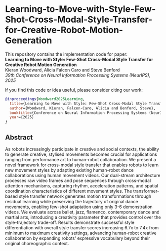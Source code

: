# Learning-to-Move-with-Style-Few-Shot-Cross-Modal-Style-Transfer-for-Creative-Robot-Motion-Generation
This repository contains the implementation code for paper: <br>
__Learning to Move with Style: Few-Shot Cross-Modal Style Transfer for Creative Robot Motion Generation__ <br>
Kieran Woodward, Alicia Falcon Caro and Steve Benford <br>
_39th Conference on Neural Information Processing Systems (NeurIPS), 2025_ <br>

If you find this code or idea useful, please consider citing our work:
```bib
@inproceedings{Woodward2025Learning,
  title={Learning to Move with Style: Few-Shot Cross-Modal Style Transfer for Creative Robot Motion Generation},
  author={Woodward, Kieran, Falcon-Caro, Alicia and Benford, Steve},
  booktitle={Conference on Neural Information Processing Systems (NeurIPS)},
  year={2025}
}
```


## Abstract
As robots increasingly participate in creative and social contexts, the ability to generate creative, stylised movements becomes crucial for applications ranging from performance art to human-robot collaboration. We present a novel framework for cross-modal style transfer that enables robots to learn new movement styles by adapting existing human-robot dance collaborations using human movement videos. Our dual-stream architecture processes raw video frames and pose sequences through cross-modal attention mechanisms, capturing rhythm, acceleration patterns, and spatial coordination characteristics of different movement styles. The transformer-based style transfer network generates motion transformations through residual learning while preserving the trajectory of original dance movements, enabling few-shot adaptation using only 3-6 demonstration videos. We evaluate across ballet, jazz, flamenco, contemporary dance and martial arts, introducing a creativity parameter that provides control over the style-trajectory trade-off. Results demonstrate successful style differentiation with overall style transfer scores increasing 6.7x to 7.4x from minimum to maximum creativity settings, advancing human-robot creative collaboration by expanding robots' expressive vocabulary beyond their original choreographic context.

